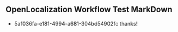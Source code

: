 ## OpenLocalization Workflow Test MarkDown
* 5af036fa-e181-4994-a681-304bd54902fc thanks!

<!--HONumber=Aug16_HO4-->


